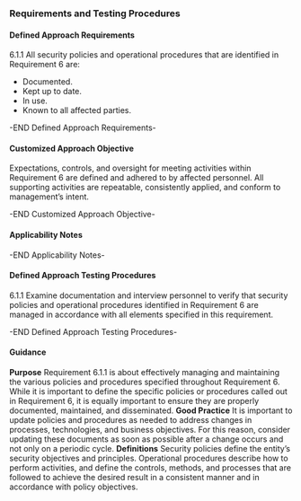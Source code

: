 ### Requirements and Testing Procedures

#### Defined Approach Requirements
6.1.1 All security policies and operational procedures that are identified in Requirement 6 are:
- Documented.
- Kept up to date.
- In use.
- Known to all affected parties.

-END Defined Approach Requirements- 
#### Customized Approach Objective
Expectations, controls, and oversight for meeting activities within Requirement 6 are defined and adhered to by affected personnel. All supporting activities are repeatable, consistently applied, and conform to management’s intent.

-END Customized Approach Objective- 
#### Applicability Notes



-END Applicability Notes- 
#### Defined Approach Testing Procedures
6.1.1 Examine documentation and interview personnel to verify that security policies and operational procedures identified in Requirement 6 are managed in accordance with all elements specified in this requirement.

-END Defined Approach Testing Procedures- 
#### Guidance
**Purpose**
Requirement 6.1.1 is about effectively managing and maintaining the various policies and procedures specified throughout Requirement 6. While it is important to define the specific policies or procedures called out in Requirement 6, it is equally important to ensure they are properly documented, maintained, and disseminated.
**Good Practice**
It is important to update policies and procedures as needed to address changes in processes, technologies, and business objectives. For this reason, consider updating these documents as soon as possible after a change occurs and not only on a periodic cycle.
**Definitions**
Security policies define the entity’s security objectives and principles. Operational procedures describe how to perform activities, and define the controls, methods, and processes that are followed to achieve the desired result in a consistent manner and in accordance with policy objectives.